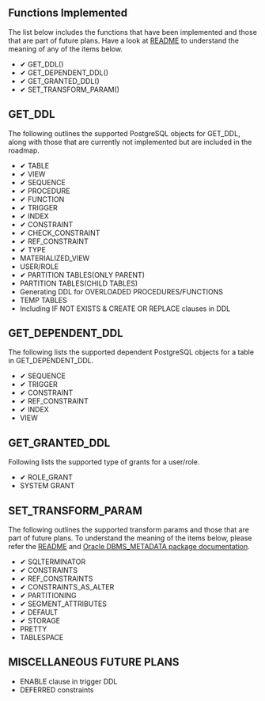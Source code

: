 Functions Implemented
---------------------
The list below includes the functions that have been implemented and those that are part of future plans. Have a look at [README](README.md) to understand the meaning of any of the items below.
- ✔︎ GET_DDL()
- ✔︎ GET_DEPENDENT_DDL()
- ✔︎ GET_GRANTED_DDL()
- ✔︎ SET_TRANSFORM_PARAM()

GET_DDL
-------
The following outlines the supported PostgreSQL objects for GET_DDL, along with those that are currently not implemented but are included in the roadmap.
- ✔︎ TABLE
- ✔︎ VIEW
- ✔︎ SEQUENCE
- ✔︎ PROCEDURE
- ✔︎ FUNCTION
- ✔︎ TRIGGER
- ✔︎ INDEX
- ✔︎ CONSTRAINT
- ✔︎ CHECK_CONSTRAINT
- ✔︎ REF_CONSTRAINT
- ✔︎ TYPE
- MATERIALIZED_VIEW
- USER/ROLE
- ✔︎ PARTITION TABLES(ONLY PARENT)
- PARTITION TABLES(CHILD TABLES)
- Generating DDL for OVERLOADED PROCEDURES/FUNCTIONS
- TEMP TABLES
- Including IF NOT EXISTS & CREATE OR REPLACE clauses in DDL


GET_DEPENDENT_DDL
-----------------
The following lists the supported dependent PostgreSQL objects for a table in GET_DEPENDENT_DDL.
- ✔︎ SEQUENCE
- ✔︎ TRIGGER
- ✔︎ CONSTRAINT
- ✔︎ REF_CONSTRAINT
- ✔︎ INDEX
- VIEW

GET_GRANTED_DDL
---------------
Following lists the supported type of grants for a user/role.
- ✔︎ ROLE_GRANT
- SYSTEM GRANT

SET_TRANSFORM_PARAM
-------------------
The following outlines the supported transform params and those that are part of future plans. To understand the meaning of the items below, please refer the [README](README.md) and [Oracle DBMS_METADATA package documentation](https://docs.oracle.com/en/database/oracle/oracle-database/19/arpls/DBMS_METADATA.html).
- ✔︎ SQLTERMINATOR
- ✔︎ CONSTRAINTS
- ✔︎ REF_CONSTRAINTS
- ✔︎ CONSTRAINTS_AS_ALTER
- ✔︎ PARTITIONING
- ✔︎ SEGMENT_ATTRIBUTES
- ✔︎ DEFAULT
- ✔︎ STORAGE
- PRETTY
- TABLESPACE

MISCELLANEOUS FUTURE PLANS
---------------------------
- ENABLE clause in trigger DDL
- DEFERRED constraints 